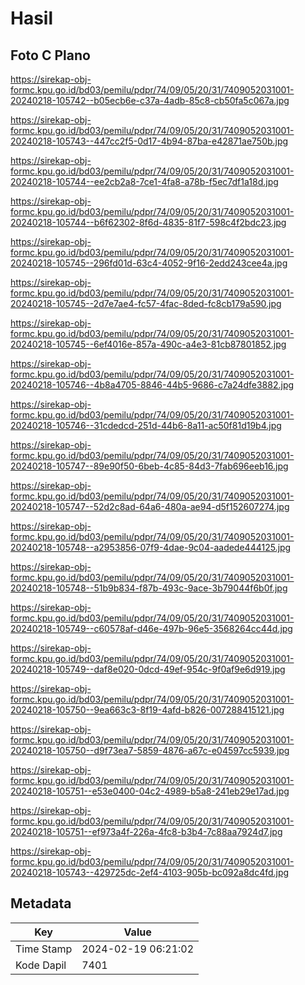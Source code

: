 # Hasil

## Foto C Plano

https://sirekap-obj-formc.kpu.go.id/bd03/pemilu/pdpr/74/09/05/20/31/7409052031001-20240218-105742--b05ecb6e-c37a-4adb-85c8-cb50fa5c067a.jpg

https://sirekap-obj-formc.kpu.go.id/bd03/pemilu/pdpr/74/09/05/20/31/7409052031001-20240218-105743--447cc2f5-0d17-4b94-87ba-e42871ae750b.jpg

https://sirekap-obj-formc.kpu.go.id/bd03/pemilu/pdpr/74/09/05/20/31/7409052031001-20240218-105744--ee2cb2a8-7ce1-4fa8-a78b-f5ec7df1a18d.jpg

https://sirekap-obj-formc.kpu.go.id/bd03/pemilu/pdpr/74/09/05/20/31/7409052031001-20240218-105744--b6f62302-8f6d-4835-81f7-598c4f2bdc23.jpg

https://sirekap-obj-formc.kpu.go.id/bd03/pemilu/pdpr/74/09/05/20/31/7409052031001-20240218-105745--296fd01d-63c4-4052-9f16-2edd243cee4a.jpg

https://sirekap-obj-formc.kpu.go.id/bd03/pemilu/pdpr/74/09/05/20/31/7409052031001-20240218-105745--2d7e7ae4-fc57-4fac-8ded-fc8cb179a590.jpg

https://sirekap-obj-formc.kpu.go.id/bd03/pemilu/pdpr/74/09/05/20/31/7409052031001-20240218-105745--6ef4016e-857a-490c-a4e3-81cb87801852.jpg

https://sirekap-obj-formc.kpu.go.id/bd03/pemilu/pdpr/74/09/05/20/31/7409052031001-20240218-105746--4b8a4705-8846-44b5-9686-c7a24dfe3882.jpg

https://sirekap-obj-formc.kpu.go.id/bd03/pemilu/pdpr/74/09/05/20/31/7409052031001-20240218-105746--31cdedcd-251d-44b6-8a11-ac50f81d19b4.jpg

https://sirekap-obj-formc.kpu.go.id/bd03/pemilu/pdpr/74/09/05/20/31/7409052031001-20240218-105747--89e90f50-6beb-4c85-84d3-7fab696eeb16.jpg

https://sirekap-obj-formc.kpu.go.id/bd03/pemilu/pdpr/74/09/05/20/31/7409052031001-20240218-105747--52d2c8ad-64a6-480a-ae94-d5f152607274.jpg

https://sirekap-obj-formc.kpu.go.id/bd03/pemilu/pdpr/74/09/05/20/31/7409052031001-20240218-105748--a2953856-07f9-4dae-9c04-aadede444125.jpg

https://sirekap-obj-formc.kpu.go.id/bd03/pemilu/pdpr/74/09/05/20/31/7409052031001-20240218-105748--51b9b834-f87b-493c-9ace-3b79044f6b0f.jpg

https://sirekap-obj-formc.kpu.go.id/bd03/pemilu/pdpr/74/09/05/20/31/7409052031001-20240218-105749--c60578af-d46e-497b-96e5-3568264cc44d.jpg

https://sirekap-obj-formc.kpu.go.id/bd03/pemilu/pdpr/74/09/05/20/31/7409052031001-20240218-105749--daf8e020-0dcd-49ef-954c-9f0af9e6d919.jpg

https://sirekap-obj-formc.kpu.go.id/bd03/pemilu/pdpr/74/09/05/20/31/7409052031001-20240218-105750--9ea663c3-8f19-4afd-b826-007288415121.jpg

https://sirekap-obj-formc.kpu.go.id/bd03/pemilu/pdpr/74/09/05/20/31/7409052031001-20240218-105750--d9f73ea7-5859-4876-a67c-e04597cc5939.jpg

https://sirekap-obj-formc.kpu.go.id/bd03/pemilu/pdpr/74/09/05/20/31/7409052031001-20240218-105751--e53e0400-04c2-4989-b5a8-241eb29e17ad.jpg

https://sirekap-obj-formc.kpu.go.id/bd03/pemilu/pdpr/74/09/05/20/31/7409052031001-20240218-105751--ef973a4f-226a-4fc8-b3b4-7c88aa7924d7.jpg

https://sirekap-obj-formc.kpu.go.id/bd03/pemilu/pdpr/74/09/05/20/31/7409052031001-20240218-105743--429725dc-2ef4-4103-905b-bc092a8dc4fd.jpg


## Metadata

| Key        | Value               |
| ---------- | ------------------- |
| Time Stamp | 2024-02-19 06:21:02 |
| Kode Dapil | 7401                |



